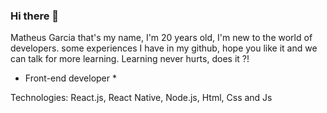 ### Hi there 👋

Matheus Garcia that's my name, I'm 20 years old, I'm new to the world of developers. some experiences I have in my github, hope you like it and we can talk for more learning. Learning never hurts, does it ?!

* Front-end developer *

Technologies: React.js, React Native, Node.js, Html, Css and Js
